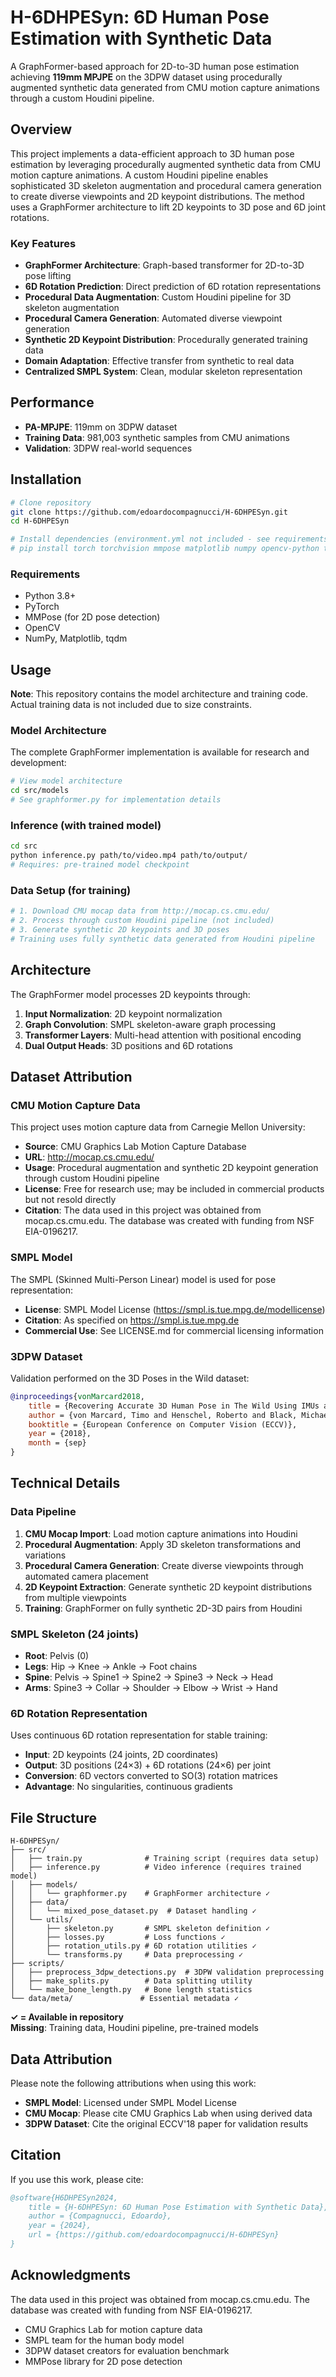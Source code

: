 # H-6DHPESyn: 6D Human Pose Estimation with Synthetic Data

A GraphFormer-based approach for 2D-to-3D human pose estimation achieving **119mm MPJPE** on the 3DPW dataset using procedurally augmented synthetic data generated from CMU motion capture animations through a custom Houdini pipeline.

## Overview

This project implements a data-efficient approach to 3D human pose estimation by leveraging procedurally augmented synthetic data from CMU motion capture animations. A custom Houdini pipeline enables sophisticated 3D skeleton augmentation and procedural camera generation to create diverse viewpoints and 2D keypoint distributions. The method uses a GraphFormer architecture to lift 2D keypoints to 3D pose and 6D joint rotations.

### Key Features

- **GraphFormer Architecture**: Graph-based transformer for 2D-to-3D pose lifting
- **6D Rotation Prediction**: Direct prediction of 6D rotation representations
- **Procedural Data Augmentation**: Custom Houdini pipeline for 3D skeleton augmentation
- **Procedural Camera Generation**: Automated diverse viewpoint generation
- **Synthetic 2D Keypoint Distribution**: Procedurally generated training data
- **Domain Adaptation**: Effective transfer from synthetic to real data
- **Centralized SMPL System**: Clean, modular skeleton representation

## Performance

- **PA-MPJPE**: 119mm on 3DPW dataset
- **Training Data**: 981,003 synthetic samples from CMU animations
- **Validation**: 3DPW real-world sequences

## Installation

```bash
# Clone repository
git clone https://github.com/edoardocompagnucci/H-6DHPESyn.git
cd H-6DHPESyn

# Install dependencies (environment.yml not included - see requirements below)
# pip install torch torchvision mmpose matplotlib numpy opencv-python tqdm
```

### Requirements
- Python 3.8+
- PyTorch
- MMPose (for 2D pose detection)
- OpenCV
- NumPy, Matplotlib, tqdm

## Usage

**Note**: This repository contains the model architecture and training code. Actual training data is not included due to size constraints.

### Model Architecture
The complete GraphFormer implementation is available for research and development:
```bash
# View model architecture
cd src/models
# See graphformer.py for implementation details
```

### Inference (with trained model)
```bash
cd src
python inference.py path/to/video.mp4 path/to/output/
# Requires: pre-trained model checkpoint
```

### Data Setup (for training)
```bash
# 1. Download CMU mocap data from http://mocap.cs.cmu.edu/
# 2. Process through custom Houdini pipeline (not included)
# 3. Generate synthetic 2D keypoints and 3D poses
# Training uses fully synthetic data generated from Houdini pipeline
```

## Architecture

The GraphFormer model processes 2D keypoints through:
1. **Input Normalization**: 2D keypoint normalization
2. **Graph Convolution**: SMPL skeleton-aware graph processing
3. **Transformer Layers**: Multi-head attention with positional encoding
4. **Dual Output Heads**: 3D positions and 6D rotations

## Dataset Attribution

### CMU Motion Capture Data
This project uses motion capture data from Carnegie Mellon University:
- **Source**: CMU Graphics Lab Motion Capture Database
- **URL**: http://mocap.cs.cmu.edu/
- **Usage**: Procedural augmentation and synthetic 2D keypoint generation through custom Houdini pipeline
- **License**: Free for research use; may be included in commercial products but not resold directly
- **Citation**: The data used in this project was obtained from mocap.cs.cmu.edu. The database was created with funding from NSF EIA-0196217.

### SMPL Model
The SMPL (Skinned Multi-Person Linear) model is used for pose representation:
- **License**: SMPL Model License (https://smpl.is.tue.mpg.de/modellicense)
- **Citation**: As specified on https://smpl.is.tue.mpg.de
- **Commercial Use**: See LICENSE.md for commercial licensing information

### 3DPW Dataset
Validation performed on the 3D Poses in the Wild dataset:

```bibtex
@inproceedings{vonMarcard2018,
    title = {Recovering Accurate 3D Human Pose in The Wild Using IMUs and a Moving Camera},
    author = {von Marcard, Timo and Henschel, Roberto and Black, Michael and Rosenhahn, Bodo and Pons-Moll, Gerard},
    booktitle = {European Conference on Computer Vision (ECCV)},
    year = {2018},
    month = {sep}
}
```

## Technical Details

### Data Pipeline
1. **CMU Mocap Import**: Load motion capture animations into Houdini
2. **Procedural Augmentation**: Apply 3D skeleton transformations and variations
3. **Procedural Camera Generation**: Create diverse viewpoints through automated camera placement
4. **2D Keypoint Extraction**: Generate synthetic 2D keypoint distributions from multiple viewpoints
5. **Training**: GraphFormer on fully synthetic 2D-3D pairs from Houdini

### SMPL Skeleton (24 joints)
- **Root**: Pelvis (0)
- **Legs**: Hip → Knee → Ankle → Foot chains
- **Spine**: Pelvis → Spine1 → Spine2 → Spine3 → Neck → Head
- **Arms**: Spine3 → Collar → Shoulder → Elbow → Wrist → Hand

### 6D Rotation Representation
Uses continuous 6D rotation representation for stable training:
- **Input**: 2D keypoints (24 joints, 2D coordinates)
- **Output**: 3D positions (24×3) + 6D rotations (24×6) per joint
- **Conversion**: 6D vectors converted to SO(3) rotation matrices
- **Advantage**: No singularities, continuous gradients

## File Structure

```
H-6DHPESyn/
├── src/
│   ├── train.py              # Training script (requires data setup)
│   ├── inference.py          # Video inference (requires trained model)
│   ├── models/
│   │   └── graphformer.py    # GraphFormer architecture ✓
│   ├── data/
│   │   └── mixed_pose_dataset.py  # Dataset handling ✓
│   └── utils/
│       ├── skeleton.py       # SMPL skeleton definition ✓
│       ├── losses.py         # Loss functions ✓
│       ├── rotation_utils.py # 6D rotation utilities ✓
│       └── transforms.py     # Data preprocessing ✓
├── scripts/
│   ├── preprocess_3dpw_detections.py  # 3DPW validation preprocessing
│   ├── make_splits.py        # Data splitting utility
│   └── make_bone_length.py   # Bone length statistics
└── data/meta/               # Essential metadata ✓
```

**✓ = Available in repository**  
**Missing**: Training data, Houdini pipeline, pre-trained models

## Data Attribution

Please note the following attributions when using this work:

- **SMPL Model**: Licensed under SMPL Model License
- **CMU Mocap**: Please cite CMU Graphics Lab when using derived data
- **3DPW Dataset**: Cite the original ECCV'18 paper for validation results

## Citation

If you use this work, please cite:

```bibtex
@software{H6DHPESyn2024,
    title = {H-6DHPESyn: 6D Human Pose Estimation with Synthetic Data},
    author = {Compagnucci, Edoardo},
    year = {2024},
    url = {https://github.com/edoardocompagnucci/H-6DHPESyn}
}
```

## Acknowledgments

The data used in this project was obtained from mocap.cs.cmu.edu. The database was created with funding from NSF EIA-0196217.

- CMU Graphics Lab for motion capture data
- SMPL team for the human body model
- 3DPW dataset creators for evaluation benchmark
- MMPose library for 2D pose detection